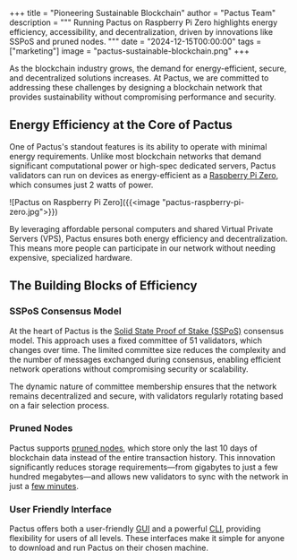 +++
title = "Pioneering Sustainable Blockchain"
author = "Pactus Team"
description = """
Running Pactus on Raspberry Pi Zero highlights energy efficiency, accessibility, and decentralization,
driven by innovations like SSPoS and pruned nodes.
"""
date = "2024-12-15T00:00:00"
tags = ["marketing"]
image = "pactus-sustainable-blockchain.png"
+++

As the blockchain industry grows, the demand for energy-efficient, secure, and decentralized solutions increases.
At Pactus, we are committed to addressing these challenges by designing a blockchain network that
provides sustainability without compromising performance and security.

## Energy Efficiency at the Core of Pactus

One of Pactus's standout features is its ability to operate with minimal energy requirements.
Unlike most blockchain networks that demand significant computational power or high-spec dedicated servers,
Pactus validators can run on devices as energy-efficient as a
[Raspberry Pi Zero](https://www.raspberrypi.com/products/raspberry-pi-zero/), which consumes just 2 watts of power.

![Pactus on Raspberry Pi Zero]({{<image "pactus-raspberry-pi-zero.jpg">}})

By leveraging affordable personal computers and shared Virtual Private Servers (VPS),
Pactus ensures both energy efficiency and decentralization.
This means more people can participate in our network without needing expensive, specialized hardware.

## The Building Blocks of Efficiency

### SSPoS Consensus Model

At the heart of Pactus is the
[Solid State Proof of Stake (SSPoS)](https://docs.pactus.org/protocol/consensus/proof-of-stake/) consensus model.
This approach uses a fixed committee of 51 validators, which changes over time.
The limited committee size reduces the complexity and the number of messages exchanged during consensus,
enabling efficient network operations without compromising security or scalability.

The dynamic nature of committee membership ensures that the network remains decentralized and secure,
with validators regularly rotating based on a fair selection process.

### Pruned Nodes

Pactus supports [pruned nodes](https://docs.pactus.org/tutorials/pruned-nodes/),
which store only the last 10 days of blockchain data instead of the entire transaction history.
This innovation significantly reduces storage requirements—from gigabytes to just a few hundred megabytes—and
allows new validators to sync with the network in just a [few minutes](https://snapshot.pactus.org/).

### User Friendly Interface

Pactus offers both a user-friendly [GUI](https://pactus.org/download/#gui) and
a powerful [CLI](https://pactus.org/download/#cli), providing flexibility for users of all levels.
These interfaces make it simple for anyone to download and run Pactus on their chosen machine.
